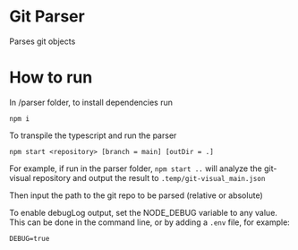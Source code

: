 # Git Parser
Parses git objects

# How to run
In /parser folder, to install dependencies run
```
npm i
```

To transpile the typescript and run the parser
```
npm start <repository> [branch = main] [outDir = .]
```

For example, if run in the parser folder, `npm start ..` will analyze the git-visual repository and output the result to `.temp/git-visual_main.json`



Then input the path to the git repo to be parsed (relative or absolute)

To enable debugLog output, set the NODE_DEBUG variable to any value. This can be done in the command line, or by adding a `.env` file, for example:

```
DEBUG=true
```

